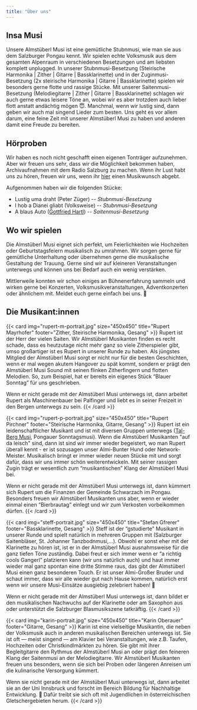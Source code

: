 ```yaml
---
title: "Über uns"
---
```


## Insa Musi
Unsere Almstüberl Musi ist eine gemütliche Stubnmusi, wie man sie aus dem Salzburger Pongau kennt. Wir spielen echte Volksmusik aus dem gesamten Alpenraum in verschiedenen Besetzungen und am liebsten komplett unplugged. In unserer Stubnmusi-Besetzung (Steirische Harmonika | Zither | Gitarre | Bassklarinette) und in der Zuginmusi-Besetzung (2x steirische Harmonika | Gitarre | Bassklarinette) spielen wir besonders gerne flotte und rassige Stücke. Mit unserer Saitenmusi-Besetzung (Melodiegitarre | Zither | Gitarre | Bassklarinette) schlagen wir auch gerne etwas leisere Töne an, wobei wir es aber trotzdem auch lieber flott anstatt andächtig mögen 😇. Manchmal, wenn wir lustig sind, dann geben wir auch mal singend Lieder zum besten. 
Uns geht es vor allem darum, eine feine Zeit mit unserer Almstüberl Musi zu haben und anderen damit eine Freude zu bereiten.

## Hörproben
Wir haben es noch nicht geschafft einen eigenen Tonträger aufzunehmen. Aber wir freuen uns sehr, dass wir die Möglichkeit bekommen haben, Archivaufnahmen mit dem Radio Salzburg zu machen. 
Wenn ihr Lust habt uns zu hören, freuen wir uns, wenn ihr [hier](https://kontakt.orf.at/oesterreich/salzburg/salzburg-formular116.html) einen Musikwunsch abgebt. 

Aufgenommen haben wir die folgenden Stücke: 
- Lustig uma draht (Peter Züger) -- *Stubnmusi-Besetzung*
- I hob a Dianei gliabt (Volksweise) -- *Stubnmusi-Besetzung*
- A blaus Auto ([Gottfried Hartl](https://www.gottfried-hartl.net/startseite.html)) -- *Saitenmusi-Besetzung*

## Wo wir spielen
Die Almstüberl Musi eignet sich perfekt, um Feierlichkeiten wie Hochzeiten oder Geburtstagsfeiern musikalisch zu umrahmen. Wir sorgen gerne für gemütliche Unterhaltung oder übernehmen gerne die musikalische Gestaltung der Trauung. 
Gerne sind wir auf kleineren Veranstaltungen unterwegs und können uns bei Bedarf auch ein wenig verstärken. 

Mittlerweile konnten wir schon einiges an Bühnenerfahrung sammeln und wirken gerne bei Konzerten, Volksmusikveranstaltungen, Adventkonzerten oder ähnlichem mit. Meldet euch gerne einfach bei uns. 🙂

## Die Musikant:innen

{{< card img="rupert-m-portrait.jpg" size="450x450" title="Rupert Mayrhofer" footer="Zither, Steirische Harmonika, Gesang" >}}
Rupert ist der Herr der vielen Saiten. Wir Almstüberl Musikanten finden es recht schade, dass es heutzutage nicht mehr ganz so viele Zitherspieler gibt, umso großartiger ist es Rupert in unserer Runde zu haben. Als jüngstes Mitglied der Almstüberl Musi sorgt er nicht nur für die besten Geschichten, wenn er mal wegen akutem Hangover zu spät kommt, sondern er prägt den Almstüberl Musi Sound mit seinen flinken Zitherfingern und flotten Melodien. So, zum Beispiel, hat er bereits ein eigenes Stück “Blauer Sonntag” für uns geschrieben. 

Wenn er nicht gerade mit der Almstüberl Musi unterwegs ist, dann arbeitet Rupert als Maschinenbauer bei Palfinger und liebt es in seiner Freizeit in den Bergen unterwegs zu sein.
{{< /card  >}}

{{< card img="rupert-p-portrait.jpg" size="450x450" title="Rupert Pirchner" footer="Steirische Harmonika, Gitarre, Gesang" >}}
Rupert ist ein leidenschaftlicher Musikant und ist mit diversen Gruppen unterwegs ([Tal-Berg Musi](https://www.talbergmusi.at/), Pongauer Sonntagsmusi). Wenn die Almstüberl Musikanten "auf da leisch" sind, dann ist sind wir immer wieder begeistert, wo man Rupert überall kennt - er ist sozusagen unser Almi-Bunter Hund oder Network-Meister. Musikalisch bringt er immer wieder neuen Stücke mit und sorgt dafür, dass wir uns immer schön weiterentwickeln. Mit seiner rassigen Zugin trägt er wesentlich zum “musikantischen” Klang der Almstüberl Musi bei.

Wenn er nicht gerade mit der Almstüberl Musi unterwegs ist, dann kümmert sich Rupert um die Finanzen der Gemeinde Schwarzach im Pongau. Besonders freuen wir Almstüberl Musikanten uns aber, wenn er wieder einmal einen “Bierbrautag” einlegt und wir zum Verkosten vorbeikommen dürfen. 
{{< /card  >}}

{{< card img="steff-portrait.jpg" size="450x450" title="Stefan Gfrerer" footer="Bassklarinette, Gesang" >}}
Steff ist der “gstudierte” Musikant in unserer Runde und spielt natürlich in mehreren Gruppen mit (Salzburger Saitenbläser, St. Johanner Tanzbodnmusi,...). Obwohl er sonst eher mit der Klarinette zu hören ist, ist er in der Almstüberl Musi ausnahmsweise für die ganz tiefen Töne zuständig. Dabei freut er sich immer wenn er “a richtig cools Gangerl” platzieren kann (wir uns natürlich auch) und haut immer wieder mal ganz spontan eine dritte Stimme raus, das gibt der Almstüberl Musi einen ganz besonderen Touch. Er ist unser Almi-Großer Bruder und schaut immer, dass wir alle wieder gut nach Hause kommen, natürlich erst wenn wir unsere Musi-Einsätze ausgiebig zelebriert haben! 🥳

Wenn er nicht gerade mit der Almstüberl Musi unterwegs ist, dann bildet er den musikalischen Nachwuchs auf der Klarinette oder am Saxophon aus oder unterstützt die Salzburger Blasmusikszene tatkräftig.
{{< /card  >}}

{{< card img="karin-portrait.jpg" size="450x450" title="Karin Oberauer" footer="Gitarre, Gesang" >}}
Karin ist eine vielseitige Musikantin, die neben der Volksmusik auch in anderen musikalischen Bereichen unterwegs ist. Sie ist oft — meist singend — am Klavier bei Veranstaltungen, wie z.B. Taufen, Hochzeiten oder Christkindlmärkten zu hören. Sie gibt mit ihrer Begleitgitarre den Rythmus der Almstüberl Musi an oder prägt den feineren Klang der Saitenmusi an der Melodiegitarre. Wir Almstüberl Musikanten freuen uns besonders, wenn sie sich bei Proben oder längeren Anreisen um die kulinarische Versorgung kümmert.

Wenn sie nicht gerade mit der Almstüberl Musi unterwegs ist, dann arbeitet sie an der Uni Innsbruck und forscht im Bereich Bildung für Nachhaltige Entwicklung. 🧐 Dafür treibt sie sich oft mit Jugendlichen in österreichischen Gletschergebieten herum. 
{{< /card  >}}